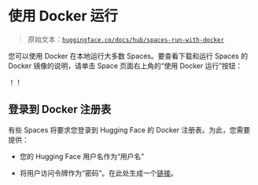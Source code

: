 # 使用 Docker 运行

> 原始文本：[`huggingface.co/docs/hub/spaces-run-with-docker`](https://huggingface.co/docs/hub/spaces-run-with-docker)

您可以使用 Docker 在本地运行大多数 Spaces。要查看下载和运行 Spaces 的 Docker 镜像的说明，请单击 Space 页面右上角的“使用 Docker 运行”按钮：

！[](../Images/533e83946bedd8f5e2c96e0b9d958496.png)！[](../Images/25778330ae0842207e470f64613293da.png)

## 登录到 Docker 注册表

有些 Spaces 将要求您登录到 Hugging Face 的 Docker 注册表。为此，您需要提供：

+   您的 Hugging Face 用户名作为“用户名”

+   将用户访问令牌作为“密码”。在此处生成一个[链接](https://huggingface.co/settings/tokens)。
